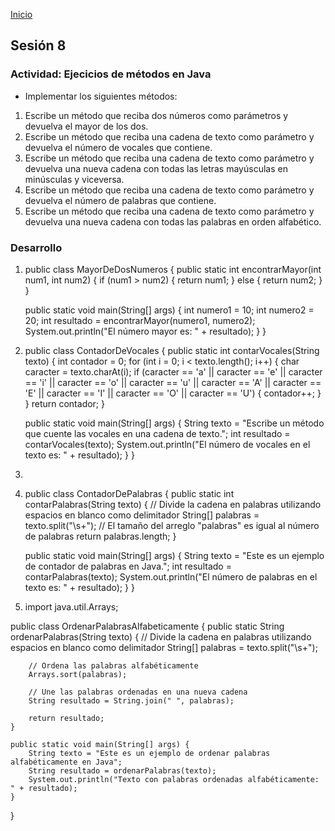 <!-- No borrar o modificar -->
[Inicio](./index.md)

## Sesión 8 

### Actividad: Ejecicios de métodos en Java

- Implementar los siguientes métodos:

1. Escribe un método que reciba dos números como parámetros y devuelva el mayor de los dos.
2. Escribe un método que reciba una cadena de texto como parámetro y devuelva el número de vocales que contiene.
3. Escribe un método que reciba una cadena de texto como parámetro y devuelva una nueva cadena con todas las letras mayúsculas en minúsculas y viceversa.
4. Escribe un método que reciba una cadena de texto como parámetro y devuelva el número de palabras que contiene.
5. Escribe un método que reciba una cadena de texto como parámetro y devuelva una nueva cadena con todas las palabras en orden alfabético.

### Desarrollo

1. public class MayorDeDosNumeros {
    public static int encontrarMayor(int num1, int num2) {
        if (num1 > num2) {
            return num1;
        } else {
            return num2;
        }
    }

    public static void main(String[] args) {
        int numero1 = 10;
        int numero2 = 20;
        int resultado = encontrarMayor(numero1, numero2);
        System.out.println("El número mayor es: " + resultado);
    }
}

2. public class ContadorDeVocales {
    public static int contarVocales(String texto) {
        int contador = 0;
        for (int i = 0; i < texto.length(); i++) {
            char caracter = texto.charAt(i);
            if (caracter == 'a' || caracter == 'e' || caracter == 'i' || caracter == 'o' || caracter == 'u' ||
                caracter == 'A' || caracter == 'E' || caracter == 'I' || caracter == 'O' || caracter == 'U') {
                contador++;
            }
        }
        return contador;
    }

    public static void main(String[] args) {
        String texto = "Escribe un método que cuente las vocales en una cadena de texto.";
        int resultado = contarVocales(texto);
        System.out.println("El número de vocales en el texto es: " + resultado);
    }
}

3. 
4. public class ContadorDePalabras {
    public static int contarPalabras(String texto) {
        // Divide la cadena en palabras utilizando espacios en blanco como delimitador
        String[] palabras = texto.split("\\s+");
        // El tamaño del arreglo "palabras" es igual al número de palabras
        return palabras.length;
    }

    public static void main(String[] args) {
        String texto = "Este es un ejemplo de contador de palabras en Java.";
        int resultado = contarPalabras(texto);
        System.out.println("El número de palabras en el texto es: " + resultado);
    }
}

5. import java.util.Arrays;

public class OrdenarPalabrasAlfabeticamente {
    public static String ordenarPalabras(String texto) {
        // Divide la cadena en palabras utilizando espacios en blanco como delimitador
        String[] palabras = texto.split("\\s+");
        
        // Ordena las palabras alfabéticamente
        Arrays.sort(palabras);
        
        // Une las palabras ordenadas en una nueva cadena
        String resultado = String.join(" ", palabras);
        
        return resultado;
    }

    public static void main(String[] args) {
        String texto = "Este es un ejemplo de ordenar palabras alfabéticamente en Java";
        String resultado = ordenarPalabras(texto);
        System.out.println("Texto con palabras ordenadas alfabéticamente: " + resultado);
    }
}


<!-- Su documentación aquí -->






